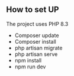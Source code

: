 ## How to set UP
The project uses PHP 8.3

- Composer update
- Composer install
- php artisan migrate
- php artisan serve
- npm install
- npm run dev
